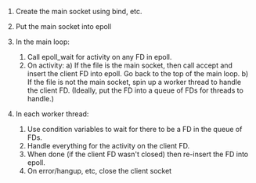 
 1. Create the main socket using bind, etc.
 2. Put the main socket into epoll
 3. In the main loop:

      1. Call epoll_wait for activity on any FD in epoll.
      2. On activity:
         a) If the file is the main socket, then call accept and insert
            the client FD into epoll. Go back to the top of the main loop.
         b) If the file is not the main socket, spin up a worker thread to
            handle the client FD. (Ideally, put the FD into a queue of FDs
            for threads to handle.)

 4. In each worker thread:
      1. Use condition variables to wait for there to be a FD in the queue
         of FDs.
      2. Handle everything for the activity on the client FD.
      3. When done (if the client FD wasn't closed) then re-insert the FD
         into epoll.
      4. On error/hangup, etc, close the client socket

